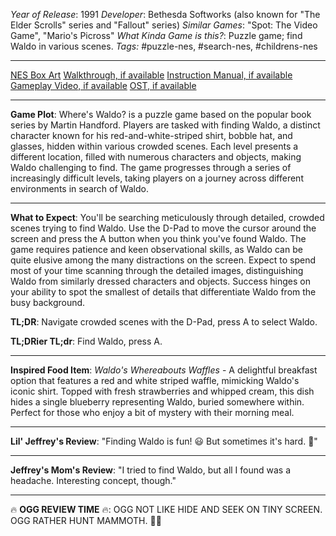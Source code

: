 *Year of Release*: 1991
*Developer*: Bethesda Softworks (also known for "The Elder Scrolls" series and "Fallout" series)
*Similar Games*: "Spot: The Video Game", "Mario's Picross"
*What Kinda Game is this?*: Puzzle game; find Waldo in various scenes.
*Tags:* #puzzle-nes, #search-nes, #childrens-nes

---
[NES Box Art](https://www.google.com/search?tbm=isch&q=NES+Box+Art+Where%27s+Waldo) 
[Walkthrough, if available](https://www.google.com/search?q=Walkthrough+Where%27s+Waldo+NES)
[Instruction Manual, if available](https://www.google.com/search?q=NES+Instruction+Manual+Where%27s+Waldo)
[Gameplay Video, if available](https://www.youtube.com/results?search_query=gameplay+NES+Where%27s+Waldo) 
[OST, if available](https://www.youtube.com/results?search_query=NES+Where%27s+Waldo+OST)

- - -
**Game Plot**: 
Where's Waldo? is a puzzle game based on the popular book series by Martin Handford. Players are tasked with finding Waldo, a distinct character known for his red-and-white-striped shirt, bobble hat, and glasses, hidden within various crowded scenes. Each level presents a different location, filled with numerous characters and objects, making Waldo challenging to find. The game progresses through a series of increasingly difficult levels, taking players on a journey across different environments in search of Waldo.

- - -
**What to Expect**: 
You'll be searching meticulously through detailed, crowded scenes trying to find Waldo. Use the D-Pad to move the cursor around the screen and press the A button when you think you've found Waldo. The game requires patience and keen observational skills, as Waldo can be quite elusive among the many distractions on the screen. Expect to spend most of your time scanning through the detailed images, distinguishing Waldo from similarly dressed characters and objects. Success hinges on your ability to spot the smallest of details that differentiate Waldo from the busy background.

**TL;DR**: Navigate crowded scenes with the D-Pad, press A to select Waldo.

**TL;DRier TL;dr**: Find Waldo, press A.

---
**Inspired Food Item**: 
*Waldo's Whereabouts Waffles* - A delightful breakfast option that features a red and white striped waffle, mimicking Waldo's iconic shirt. Topped with fresh strawberries and whipped cream, this dish hides a single blueberry representing Waldo, buried somewhere within. Perfect for those who enjoy a bit of mystery with their morning meal.

---
**Lil' Jeffrey's Review**: 
"Finding Waldo is fun! 😃 But sometimes it's hard. 🤔"

---
**Jeffrey's Mom's Review**: 
"I tried to find Waldo, but all I found was a headache. Interesting concept, though."

---
🔥 **OGG REVIEW TIME** 🔥: 
OGG NOT LIKE HIDE AND SEEK ON TINY SCREEN. OGG RATHER HUNT MAMMOTH. 🏹🦬
